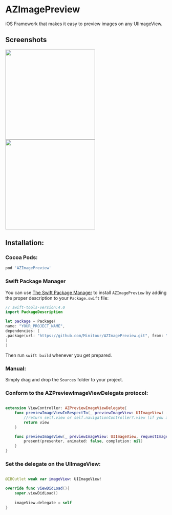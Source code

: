 # AZImagePreview
iOS Framework that makes it easy to preview images on any UIImageView.

## Screenshots
<img src="Screenshots/sc1.gif" width="280" /> <img src="Screenshots/sc2.gif" width="280" /> 


## Installation:

### Cocoa Pods:

```bash
pod 'AZImagePreview'
```

### Swift Package Manager

You can use [The Swift Package Manager](https://swift.org/package-manager) to install `AZImagePreview` by adding the proper description to your `Package.swift` file:

```swift
// swift-tools-version:4.0
import PackageDescription

let package = Package(
name: "YOUR_PROJECT_NAME",
dependencies: [
.package(url: "https://github.com/Minitour/AZImagePreview.git", from: "1.2.0"),
]
)
```
Then run `swift build` whenever you get prepared.

### Manual:

Simply drag and drop the ```Sources``` folder to your project.


### Conform to the AZPreviewImageViewDelegate protocol:

```swift

extension ViewController: AZPreviewImageViewDelegate{
    func previewImageViewInRespectTo(_ previewImageView: UIImageView) -> UIView? {
        //return self.view or self.navigationController?.view (if you are using a navigation controller.
        return view
    }

    func previewImageView(_ previewImageView: UIImageView, requestImagePreviewWithPreseneter presenter: AZImagePresenterViewController) {
        present(presenter, animated: false, completion: nil)
    }
}

```

### Set the delegate on the UIImageView:

```swift

@IBOutlet weak var imageView: UIImageView!

override func viewDidLoad(){
    super.viewDidLoad()
    
    imageView.delegate = self
}

```
